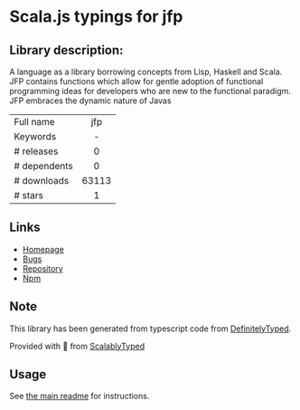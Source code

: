 
# Scala.js typings for jfp


## Library description:
A language as a library borrowing concepts from Lisp, Haskell and Scala. JFP contains functions which allow for gentle adoption of functional programming ideas for developers who are new to the functional paradigm. JFP embraces the dynamic nature of Javas

|                    |                 |
| ------------------ | :-------------: |
| Full name          | jfp |
| Keywords           | - |
| # releases         | 0 |
| # dependents       | 0 |
| # downloads        | 63113 |
| # stars            | 1 |

## Links
- [Homepage](https://github.com/cmstead/JFP#readme)
- [Bugs](https://github.com/cmstead/JFP/issues)
- [Repository](https://github.com/cmstead/JFP)
- [Npm](https://www.npmjs.com/package/jfp)
    


## Note
This library has been generated from typescript code from [DefinitelyTyped](https://definitelytyped.org).

Provided with :purple_heart: from [ScalablyTyped](https://github.com/oyvindberg/ScalablyTyped)

## Usage
See [the main readme](../../readme.md) for instructions.


